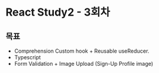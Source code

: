 # React Study2 - 3회차

## 목표
- Comprehension Custom hook + Reusable useReducer.
- Typescript
- Form Validation + Image Upload (Sign-Up Profile image)

